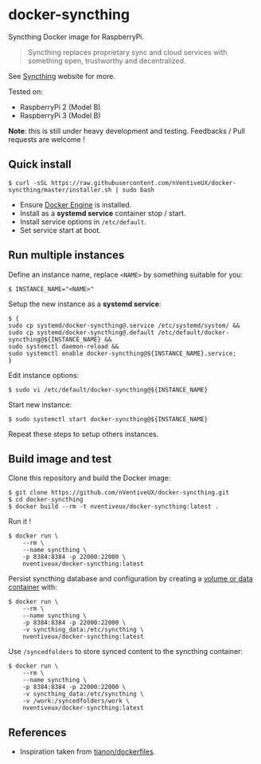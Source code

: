 # docker-syncthing

Syncthing Docker image for RaspberryPi.

> Syncthing replaces proprietary sync and cloud services with something open, trustworthy and decentralized.

See [Syncthing](https://syncthing.net/) website for more.

Tested on:

* RaspberryPi 2 (Model B)
* RaspberryPi 3 (Model B)

**Note**: this is still under heavy development and testing. Feedbacks / Pull requests are welcome !

## Quick install

```shell
$ curl -sSL https://raw.githubusercontent.com/nVentiveUX/docker-syncthing/master/installer.sh | sudo bash
```

* Ensure [Docker Engine](https://www.docker.com/products/overview) is installed.
* Install as a **systemd service** container stop / start.
* Install service options in `/etc/default`.
* Set service start at boot.

## Run multiple instances

Define an instance name, replace `<NAME>` by something suitable for you:

```shell
$ INSTANCE_NAME="<NAME>"
```

Setup the new instance as a **systemd service**:

```shell
$ {
sudo cp systemd/docker-syncthing@.service /etc/systemd/system/ &&
sudo cp systemd/docker-syncthing@.default /etc/default/docker-syncthing@${INSTANCE_NAME} &&
sudo systemctl daemon-reload &&
sudo systemctl enable docker-syncthing@${INSTANCE_NAME}.service;
}
```

Edit instance options:

```shell
$ sudo vi /etc/default/docker-syncthing@${INSTANCE_NAME}
```

Start new instance:

```shell
$ sudo systemctl start docker-syncthing@${INSTANCE_NAME}
```

Repeat these steps to setup others instances.

## Build image and test

Clone this repository and build the Docker image:

```shell
$ git clone https://github.com/nVentiveUX/docker-syncthing.git
$ cd docker-syncthing
$ docker build --rm -t nventiveux/docker-syncthing:latest .
```

Run it !

```shell
$ docker run \
    --rm \
    --name syncthing \
    -p 8384:8384 -p 22000:22000 \
    nventiveux/docker-syncthing:latest
```

Persist syncthing database and configuration by creating a [volume or data container](https://docs.docker.com/engine/tutorials/dockervolumes/) with:

```shell
$ docker run \
    --rm \
    --name syncthing \
    -p 8384:8384 -p 22000:22000 \
    -v syncthing_data:/etc/syncthing \
    nventiveux/docker-syncthing:latest
```

Use `/syncedfolders` to store synced content to the syncthing container:

```shell
$ docker run \
    --rm \
    --name syncthing \
    -p 8384:8384 -p 22000:22000 \
    -v syncthing_data:/etc/syncthing \
    -v /work:/syncedfolders/work \
    nventiveux/docker-syncthing:latest
```

## References

* Inspiration taken from [tianon/dockerfiles](https://github.com/tianon/dockerfiles).
